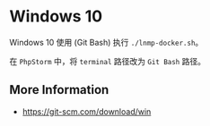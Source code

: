 # Windows 10

Windows 10 使用 (Git Bash) 执行 `./lnmp-docker.sh`。

在 `PhpStorm` 中，将 `terminal` 路径改为 `Git Bash` 路径。

## More Information

* https://git-scm.com/download/win
